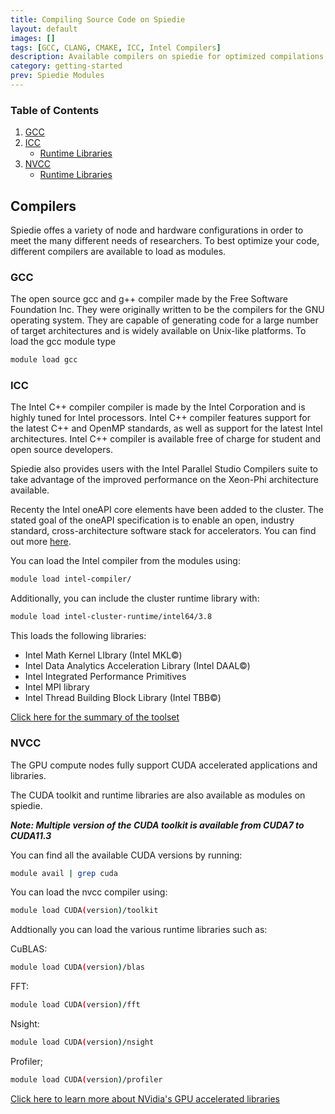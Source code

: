 ```yaml
---
title: Compiling Source Code on Spiedie
layout: default
images: []
tags: [GCC, CLANG, CMAKE, ICC, Intel Compilers]
description: Available compilers on spiedie for optimized compilations.
category: getting-started
prev: Spiedie Modules
---
```



### Table of Contents 

1. [GCC](#gcc)
2. [ICC](#intel)
	- [Runtime Libraries](#intel_libs)
3. [NVCC](#nvidia)
	- [Runtime Libraries](#nvidia_libs)

## <a name="compilers"></a> Compilers

Spiedie offes a variety of node and hardware configurations in order to meet the many different needs of researchers. To best optimize your code, different compilers are available to load as modules.

### <a name="gcc"></a> GCC
The open source gcc and g++ compiler made by the Free Software Foundation Inc. They were originally written to be the compilers for the GNU operating system. They are capable of generating code for a large number of target architectures and is widely available on Unix-like platforms. To load the gcc module type

```bash
module load gcc
```

### <a name="Intel"></a> ICC

The Intel C++ compiler compiler is made by the Intel Corporation and is highly tuned for Intel processors. Intel C++ compiler features support for the latest C++ and OpenMP standards, as well as support for the latest Intel architectures. Intel C++ compiler is available free of charge for student and open source developers.

Spiedie also provides users with the Intel Parallel Studio Compilers suite to take advantage of the improved performance on the Xeon-Phi architecture available. 

Recenty the Intel oneAPI core elements have been added to the cluster. The stated goal of the oneAPI specification is to enable an open, industry standard, cross-architecture software stack for accelerators. You can find out more <a href="https://www.oneapi.io/" target="_blank">here</a>.

You can load the Intel compiler from the modules using: 

```bash
module load intel-compiler/
```

Additionally, you can include the cluster runtime library with:

```bash
module load intel-cluster-runtime/intel64/3.8 
```

This loads the following libraries:
- Intel Math Kernel LIbrary (Intel MKL&copy;)
- Intel Data Analytics Acceleration Library (Intel DAAL&copy;)
- Intel Integrated Performance Primitives
- Intel MPI library
- Intel Thread Building Block Library (Intel TBB&copy;)

<a href="https://software.intel.com/en-us/node/685016" target="_blank">Click here for the summary of the toolset</a>

### <a name="nvidia"></a> NVCC

The GPU compute nodes fully support CUDA accelerated applications and libraries. 

The CUDA toolkit and runtime libraries are also available as modules on spiedie. 

***Note: Multiple version of the CUDA toolkit is available from CUDA7 to CUDA11.3***


You can find all the available CUDA versions by running:

```bash
module avail | grep cuda
```

You can load the nvcc compiler using:
```bash
module load CUDA(version)/toolkit
```

Addtionally you can load the various runtime libraries such as: 

CuBLAS:
```bash
module load CUDA(version)/blas 
```

FFT:

```bash
module load CUDA(version)/fft 
```

Nsight:

```bash
module load CUDA(version)/nsight 
```

Profiler;

```bash
module load CUDA(version)/profiler 
```

<a href="https://developer.nvidia.com/gpu-accelerated-libraries" target="_blank"> Click here to learn more about NVidia's GPU accelerated libraries</a>